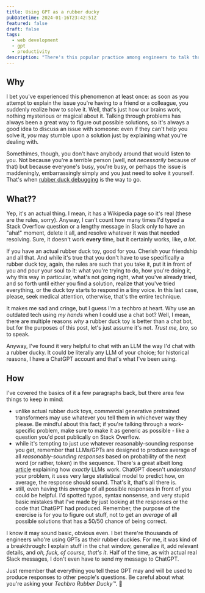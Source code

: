 ```yaml
---
title: Using GPT as a rubber ducky
pubDatetime: 2024-01-16T23:42:51Z
featured: false
draft: false
tags:
  - web development
  - gpt
  - productivity
description: "There's this popular practice among engineers to talk through problems out loud. When there's nobody around (or you don't want to interrupt others), this practice calls for talking to a rubber duck toy. Well, I found a great rubber ducky in ✨sparkling autocomplete✨ AKA generative pre-trained transformers."
---
```


## Why

I bet you've experienced this phenomenon at least once: as soon as you attempt to explain the issue you're having to a friend or a colleague, you suddenly realize how to solve it. Well, that's just how our brains work, nothing mysterious or magical about it. Talking through problems has always been a great way to figure out possible solutions, so it's always a good idea to discuss an issue with someone: even if they can't help you solve it, _you_ may stumble upon a solution just by explaining what you're dealing with.

Somethimes, though, you don't have anybody around that would listen to you. Not because you're a terrible person (well, not _necessarily_ because of that) but because everyone's busy, you're busy, or perhaps the issue is maddeningly, embarrassingly simply and you just need to solve it yourself. That's when [rubber duck debugging](https://en.wikipedia.org/wiki/Rubber_duck_debugging) is the way to go.

## What??

Yep, it's an actual thing. I mean, it has a Wikipedia page so it's real (these are the rules, sorry). Anyway, I can't count how many times I'd typed a Stack Overflow question or a lengthy message in Slack only to have an "aha!" moment, delete it all, and resolve whatever it was that needed resolving. Sure, it doesn't work **every** time, but it certainly works, like, _a lot_.

If you have an actual rubber duck toy, good for you. Cherish your friendship and all that. And while it's true that you don't have to use specifically a rubber duck toy, again, the rules are such that you take it, put it in front of you and pour your soul to it: what you're trying to do, how you're doing it, why this way in particular, what's not going right, what you've already tried, and so forth until either you find a solution, realize that you've tried everything, or the duck toy starts to respond in a tiny voice. In this last case, please, seek medical attention, otherwise, that's the entire technique.

It makes me sad and cringe, but I guess I'm a techbro at heart. Why use an outdated tech using _my hands_ when I could use a chat bot? Well, I mean, there are multiple reasons _why_ a rubber duck toy is better than a chat bot, but for the purposes of this post, let's just assume it's not. _Trust me, bro_, so to speak.

Anyway, I've found it very helpful to chat with an LLM the way I'd chat with a rubber ducky. It could be literally any LLM of your choice; for historical reasons, I have a ChatGPT account and that's what I've been using.

## How

I've covered the basics of it a few paragraphs back, but there area few things to keep in mind:

- unlike actual rubber duck toys, commercial generative pretrained transformers may use whatever you tell them in whichever way they please. Be mindful about this fact; if you're talking through a work-specific problem, make sure to make it as generic as possible - like a question you'd post publically on Stack Overflow.
- while it's tempting to just use whatever reasonably-sounding response you get, remember that LLMs/GPTs are designed to produce average of all _reasonably-sounding responses_ based on probability of the next word (or rather, token) in the sequence. There's a great albeit long [article](https://writings.stephenwolfram.com/2023/02/what-is-chatgpt-doing-and-why-does-it-work/) explaining how _exactly_ LLMs work. ChatGPT doesn't _understand_ your problem, it uses very large statistical model to predict how, on average, the response should sound. That's it, that's all there is.
- still, even having this _average_ of all possible responses in front of you could be helpful. I'd spotted typos, syntax nonsense, and very stupid basic mistakes that I've made by just looking at the responses or the code that ChatGPT had produced. Remember, the purpose of the exercise is for you to figure out stuff, not to get an _average_ of all possible solutions that has a 50/50 chance of being correct.

I know it may sound basic, obvious even. I bet there're thousands of engineers who're using GPTs as their rubber duckies. For me, it was kind of a breakthrough: I explain stuff in the chat window, generalize it, add relevant details, and _oh, fuck, of course, that's it_. Half of the time, as with actual real Slack messages, I don't even have to send my message to ChatGPT.

Just remember that everything you tell these GPT may and will be used to produce responses to other people's questions. Be careful about what you're asking your _Techbro Rubber Ducky™_. 🐤
